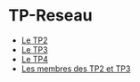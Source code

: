 # TP-Reseau

- [Le TP2](TP2/tp2.md)
- [Le TP3](TP3/tp3.md)
- [Le TP4](TP4/tp4.md)
- [Les membres des TP2 et TP3](members)
